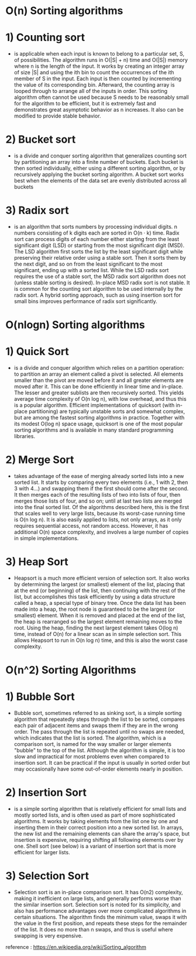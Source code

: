 # O(n) Sorting algorithms
# 1) Counting sort 
  - is applicable when each input is known to belong to a particular set, S, of possibilities.
  The algorithm runs in O(|S| + n) time and O(|S|) memory where n is the length of the input. 
  It works by creating an integer array of size |S| and using the ith bin to count the occurrences of the ith member of S in the input. 
  Each input is then counted by incrementing the value of its corresponding bin. 
  Afterward, the counting array is looped through to arrange all of the inputs in order. 
  This sorting algorithm often cannot be used because S needs to be reasonably small for the algorithm to be efficient, 
  but it is extremely fast and demonstrates great asymptotic behavior as n increases. 
  It also can be modified to provide stable behavior.
  
# 2) Bucket sort
  - is a divide and conquer sorting algorithm that generalizes counting sort by partitioning an array into a 
  finite number of buckets. Each bucket is then sorted individually, either using a different sorting algorithm, 
  or by recursively applying the bucket sorting algorithm.
  A bucket sort works best when the elements of the data set are evenly distributed across all buckets
 
# 3) Radix sort 
  - is an algorithm that sorts numbers by processing individual digits. n numbers consisting of k digits each are sorted in O(n · k) time. 
  Radix sort can process digits of each number either starting from the least significant digit (LSD) or starting from the most 
  significant digit (MSD). The LSD algorithm first sorts the list by the least significant digit while preserving their relative order 
  using a stable sort. Then it sorts them by the next digit, and so on from the least significant to the most significant, 
  ending up with a sorted list. While the LSD radix sort requires the use of a stable sort, the MSD radix sort algorithm does not 
  (unless stable sorting is desired). In-place MSD radix sort is not stable. It is common for the counting sort algorithm to be used 
  internally by the radix sort. 
  A hybrid sorting approach, such as using insertion sort for small bins improves performance of radix sort significantly.
  
# O(nlogn) Sorting algorithms
# 1) Quick Sort 
  - is a divide and conquer algorithm which relies on a partition operation: to partition an array an element called a
  pivot is selected. All elements smaller than the pivot are moved before it and all greater elements are moved after it.
  This can be done efficiently in linear time and in-place. The lesser and greater sublists are then recursively sorted. 
  This yields average time complexity of O(n log n), with low overhead, and thus this is a popular algorithm. 
  Efficient implementations of quicksort (with in-place partitioning) are typically unstable sorts and somewhat complex, 
  but are among the fastest sorting algorithms in practice. Together with its modest O(log n) space usage, 
  quicksort is one of the most popular sorting algorithms and is available in many standard programming libraries.
  
# 2) Merge Sort
  - takes advantage of the ease of merging already sorted lists into a new sorted list. 
  It starts by comparing every two elements (i.e., 1 with 2, then 3 with 4...) and swapping them if the first 
  should come after the second. It then merges each of the resulting lists of two into lists of four, 
  then merges those lists of four, and so on; until at last two lists are merged into the final sorted list.
  Of the algorithms described here, this is the first that scales well to very large lists, 
  because its worst-case running time is O(n log n). It is also easily applied to lists, not only arrays, 
  as it only requires sequential access, not random access. 
  However, it has additional O(n) space complexity, and involves a large number of copies in simple implementations.
  
# 3) Heap Sort 
  - Heapsort is a much more efficient version of selection sort. It also works by determining the largest (or smallest) 
  element of the list, placing that at the end (or beginning) of the list, then continuing with the rest of the list, 
  but accomplishes this task efficiently by using a data structure called a heap, a special type of binary tree.
  Once the data list has been made into a heap, the root node is guaranteed to be the largest (or smallest) element. 
  When it is removed and placed at the end of the list, the heap is rearranged so the largest element remaining moves to the root. 
  Using the heap, finding the next largest element takes O(log n) time, instead of O(n) for a linear scan as in simple selection sort. 
  This allows Heapsort to run in O(n log n) time, and this is also the worst case complexity.
  
# O(n^2) Sorting Algorithms
# 1) Bubble Sort
  - Bubble sort, sometimes referred to as sinking sort, is a simple sorting algorithm that repeatedly steps through the list 
  to be sorted, compares each pair of adjacent items and swaps them if they are in the wrong order. 
  The pass through the list is repeated until no swaps are needed, which indicates that the list is sorted.
  The algorithm, which is a comparison sort, is named for the way smaller or larger elements "bubble" to the top of the list. 
  Although the algorithm is simple, it is too slow and impractical for most problems even when compared to insertion sort. 
  It can be practical if the input is usually in sorted order but may occasionally have some out-of-order elements nearly in position.

# 2) Insertion Sort
  - is a simple sorting algorithm that is relatively efficient for small lists and mostly sorted lists, 
  and is often used as part of more sophisticated algorithms. It works by taking elements from the list one by one and 
  inserting them in their correct position into a new sorted list. In arrays, the new list and the remaining elements can share 
  the array's space, but insertion is expensive, requiring shifting all following elements over by one.
  Shell sort (see below) is a variant of insertion sort that is more efficient for larger lists.
  
# 3) Selection Sort 
  - Selection sort is an in-place comparison sort. It has O(n2) complexity, making it inefficient on large lists, and generally performs 
  worse than the similar insertion sort. Selection sort is noted for its simplicity, and also has performance advantages 
  over more complicated algorithms in certain situations.
  The algorithm finds the minimum value, swaps it with the value in the first position, and repeats these steps for the
  remainder of the list. It does no more than n swaps, and thus is useful where swapping is very expensive.
  
  
  reference : https://en.wikipedia.org/wiki/Sorting_algorithm
